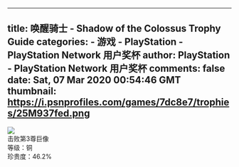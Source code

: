
---
title: 唤醒骑士 - Shadow of the Colossus Trophy Guide
categories: 
    - 游戏
    - PlayStation - PlayStation Network 用户奖杯
author: PlayStation - PlayStation Network 用户奖杯
comments: false
date: Sat, 07 Mar 2020 00:54:46 GMT
thumbnail: https://i.psnprofiles.com/games/7dc8e7/trophies/25M937fed.png
---

<div>   
<img src="https://i.psnprofiles.com/games/7dc8e7/trophies/25M937fed.png" referrerpolicy="no-referrer"><br>击败第3尊巨像<br>等级：铜<br>珍贵度：46.2%  
</div>
            